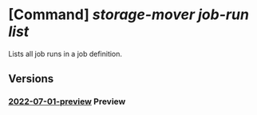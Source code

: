 # [Command] _storage-mover job-run list_

Lists all job runs in a job definition.

## Versions

### [2022-07-01-preview](/Resources/mgmt-plane/L3N1YnNjcmlwdGlvbnMve30vcmVzb3VyY2Vncm91cHMve30vcHJvdmlkZXJzL21pY3Jvc29mdC5zdG9yYWdlbW92ZXIvc3RvcmFnZW1vdmVycy97fS9wcm9qZWN0cy97fS9qb2JkZWZpbml0aW9ucy97fS9qb2JydW5z/2022-07-01-preview.xml) **Preview**

<!-- mgmt-plane /subscriptions/{}/resourcegroups/{}/providers/microsoft.storagemover/storagemovers/{}/projects/{}/jobdefinitions/{}/jobruns 2022-07-01-preview -->
